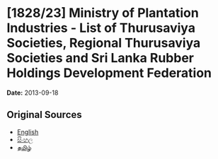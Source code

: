 # [1828/23] Ministry of Plantation Industries - List of Thurusaviya Societies, Regional Thurusaviya Societies and Sri Lanka Rubber Holdings Development Federation

**Date:** 2013-09-18

## Original Sources

- [English](https://documents.gov.lk/view/extra-gazettes/2013/9/1828-23_E.pdf)
- [සිංහල](https://documents.gov.lk/view/extra-gazettes/2013/9/1828-23_S.pdf)
- [தமிழ்](https://documents.gov.lk/view/extra-gazettes/2013/9/1828-23_T.pdf)
